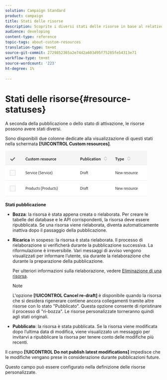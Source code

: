 ```yaml
---
solution: Campaign Standard
product: campaign
title: Stati delle risorse
description: Scoprite i diversi stati delle risorse in base al relativo stato di pubblicazione.
audience: developing
content-type: reference
topic-tags: about-custom-resources
translation-type: tm+mt
source-git-commit: 2729852365a2e74d2a603d95f75285fe54313e71
workflow-type: tm+mt
source-wordcount: '223'
ht-degree: 1%

---
```



# Stati delle risorse{#resource-statuses}

A seconda della pubblicazione o dello stato di attivazione, le risorse possono avere stati diversi.

Sono disponibili due colonne dedicate alla visualizzazione di questi stati nella schermata **[!UICONTROL Custom resources]**.

![](assets/schema_colonne_1.png)

**Stati pubblicazione**

* **Bozza**: la risorsa è stata appena creata o rielaborata. Per creare le tabelle del database e le API corrispondenti, la risorsa deve essere ripubblicata. Se una risorsa viene rielaborata, diventa automaticamente inattiva dopo il passaggio della pubblicazione.
* **Ricarica** in sospeso: la risorsa è stata rielaborata. Il processo di rielaborazione si verificherà durante la pubblicazione successiva. La riformulazione è irreversibile. Vari messaggi di avviso vengono visualizzati per informare l’utente, sia durante la rielaborazione che durante la preparazione della pubblicazione.

   Per ulteriori informazioni sulla rielaborazione, vedere [Eliminazione di una risorsa](../../developing/using/deleting-a-resource.md).

   >[!NOTE]
   >
   >L&#39;opzione **[!UICONTROL Cancel re-draft]** è disponibile quando la risorsa che si desidera rigenerare contiene ancora collegamenti tramite altre risorse con lo stato &quot;Pubblicato&quot;. Questa opzione consente di ripristinare il processo di &quot;ri-bozza&quot;. Le risorse personalizzate torneranno quindi agli stati originali.

* **Pubblicato**: la risorsa è stata pubblicata. Se la risorsa viene modificata dopo l’ultima data di modifica, viene visualizzato un messaggio per invitarvi a ripubblicare la risorsa per tenere conto delle modifiche più recenti.

Il campo **[!UICONTROL Do not publish latest modifications]** impedisce che le modifiche vengano prese in considerazione durante pubblicazioni future.

Questo campo può essere configurato nella definizione delle risorse personalizzate.
